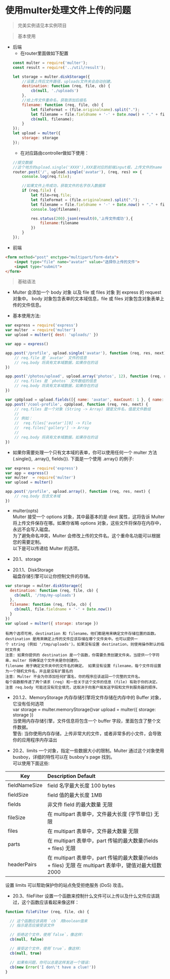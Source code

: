 # 使用multer处理文件上传的问题

>  完美实例请见本实例项目

>  基本使用
- 后端
    - 在router里面做如下配置
    ```javascript
    const multer = require('multer');
    const result = require('../util/result');
    
    let storage = multer.diskStorage({
        //设置上传后文件路径，uploads文件夹会自动创建。
        destination: function (req, file, cb) {
            cb(null, './uploads')
        },
        //给上传文件重命名，获取添加后缀名
        filename: function (req, file, cb) {
            let fileFormat = (file.originalname).split(".");
            let filename = file.fieldname + '-' + Date.now() + "." + fileFormat[fileFormat.length - 1]
            cb(null, filename);
        }
    });
    let upload = multer({
        storage: storage
    });
    ```
    - 在对应路由controller做如下使用：
    ```javascript
    //提交数据
    //这个地方的upload.single('XXXX'),XXX是对应的前端input框，上传文件的name
    router.post('/', upload.single('avatar'), (req, res) => {
        console.log(req.file);
    
        //如果文件上传成功，获取文件的名字存入数据库
        if (req.file) {
            let file=req.file;
            let fileFormat = (file.originalname).split(".");
            let filename = file.fieldname + '-' + Date.now() + "." + fileFormat[fileFormat.length - 1];
            console.log(filename);
    
            res.status(200).json(result(0,'上传文件成功'),{
                filename:filename
            })
        }
    });
    ```
- 前端
```html
<form method="post" enctype="multipart/form-data">
    <input type="file" name="avatar" value="选择你上传的文件">
    <input type="submit">
</form>
```

> 基础语法

- Multer 会添加一个 body 对象 以及 file 或 files 对象 到 express 的 request 对象中。 body 对象包含表单的文本域信息，file 或 files 对象包含对象表单上传的文件信息。

- 基本使用方法:
```javascript
var express = require('express')
var multer  = require('multer')
var upload = multer({ dest: 'uploads/' })

var app = express()

app.post('/profile', upload.single('avatar'), function (req, res, next) {
    // req.file 是 `avatar` 文件的信息
    // req.body 将具有文本域数据，如果存在的话
})

app.post('/photos/upload', upload.array('photos', 12), function (req, res, next) {
    // req.files 是 `photos` 文件数组的信息
    // req.body 将具有文本域数据，如果存在的话
})

var cpUpload = upload.fields([{ name: 'avatar', maxCount: 1 }, { name: 'gallery', maxCount: 8 }])
app.post('/cool-profile', cpUpload, function (req, res, next) {
    // req.files 是一个对象 (String -> Array) 键是文件名，值是文件数组
    //
    // 例如：
    //  req.files['avatar'][0] -> File
    //  req.files['gallery'] -> Array
    //
    // req.body 将具有文本域数据，如果存在的话
})
```

-  如果你需要处理一个只有文本域的表单，你可以使用任何一个 multer 方法 (.single(), .array(), fields()). 下面是一个使用 .array() 的例子:
```javascript
var express = require('express')
var app = express()
var multer  = require('multer')
var upload = multer()

app.post('/profile', upload.array(), function (req, res, next) {
    // req.body 包含文本域
})
```

- multer(opts)      
    Multer 接受一个 options 对象，其中最基本的是 dest 属性，这将告诉 Multer 将上传文件保存在哪。如果你省略 options 对象，这些文件将保存在内存中，永远不会写入磁盘。     
    为了避免命名冲突，Multer 会修改上传的文件名。这个重命名功能可以根据您的需要定制。        
    以下是可以传递给 Multer 的选项。 

- 20.1、storage

- 20.1.1、DiskStorage        
磁盘存储引擎可以让你控制文件的存储。      
```javascript
var storage = multer.diskStorage({
  destination: function (req, file, cb) {
    cb(null, '/tmp/my-uploads')
  },
  filename: function (req, file, cb) {
    cb(null, file.fieldname + '-' + Date.now())
  }
})
var upload = multer({ storage: storage })
```

    有两个选项可用，destination 和 filename。他们都是用来确定文件存储位置的函数。       
    destination 是用来确定上传的文件应该存储在哪个文件夹中。也可以提供一个 string (例如 '/tmp/uploads')。如果没有设置 destination，则使用操作默认的临时文件夹       
    注意: 如果你提供的 destination 是一个函数，你需要负责创建文件夹。当提供一个字符串，multer 将确保这个文件夹是你创建的。      
    filename 用于确定文件夹中的文件名的确定。 如果没有设置 filename，每个文件将设置为一个随机文件名，并且是没有扩展名的     
    注意: Multer 不会为你添加任何扩展名，你的程序应该返回一个完整的文件名。        
    每个函数都传递了两个请求 (req) 和一些关于这个文件的信息 (file) 有助于你的决定。     
    注意 req.body 可能还没有完全填充，这取决于向客户端发送字段和文件到服务器的顺序。       

- 20.1.2、MemoryStorage
    内存存储引擎将文件存储在内存中的 Buffer 对象，它没有任何选项      
    var storage = multer.memoryStorage()var upload = multer({ storage: storage })       
    当使用内存存储引擎，文件信息将包含一个 buffer 字段，里面包含了整个文件数据。      
    警告: 当你使用内存存储，上传非常大的文件，或者非常多的小文件，会导致你的应用程序内存溢出       

- 20.2、limits
    一个对象，指定一些数据大小的限制。Multer 通过这个对象使用 busboy，详细的特性可以在 busboy's page 找到。      
    可以使用下面这些:      
     
| Key | Description	Default | 
| - | :- | 
| fieldNameSize | field 名字最大长度	100 bytes| 
| fieldSize | field 值的最大长度	1MB | 
| fields | 非文件 field 的最大数量	无限 | 
| fileSize | 在 multipart 表单中，文件最大长度 (字节单位)	无限 |
| files | 在 multipart 表单中，文件最大数量	无限 |
| parts | 在 multipart 表单中，part 传输的最大数量(fields + files)	无限 |
| headerPairs | 在 multipart 表单中，part 传输的最大数量(fields + files)	无限      在 multipart 表单中，键值对最大组数	2000|

设置 limits 可以帮助保护你的站点免受拒绝服务 (DoS) 攻击。

- 20.3、fileFilter
设置一个函数来控制什么文件可以上传以及什么文件应该跳过，这个函数应该看起来像这样：       
```javascript
function fileFilter (req, file, cb) {

  // 这个函数应该调用 `cb` 用boolean值来
  // 指示是否应接受该文件

  // 拒绝这个文件，使用`false`，像这样:
  cb(null, false)

  // 接受这个文件，使用`true`，像这样:
  cb(null, true)

  // 如果有问题，你可以总是这样发送一个错误:
  cb(new Error('I don\'t have a clue!'))
}
```


